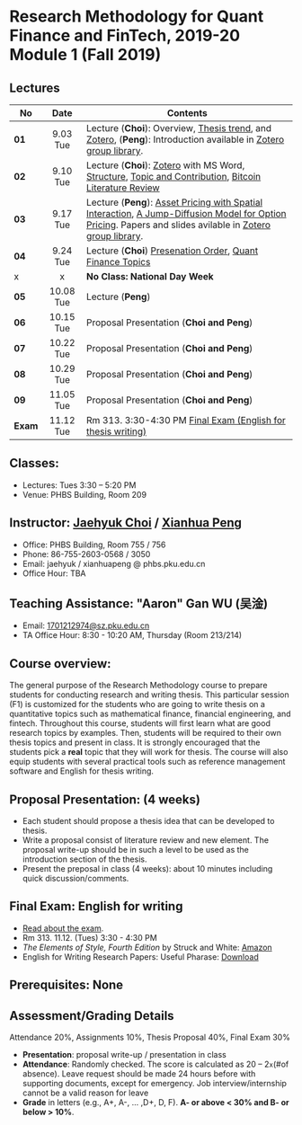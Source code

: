 # Research Methodology for Quant Finance and FinTech, 2019-20 Module 1 (Fall 2019)

## Lectures
No | Date | Contents
--- | :---: | ---
__01__ | 9.03 Tue | Lecture (**Choi**): Overview, [Thesis trend](files/thesis_trend.md), and [Zotero](files/zotero.md), (**Peng**): Introduction available in [Zotero group library](https://www.zotero.org/groups/2363301/phbs-rm-f1).
__02__ | 9.10 Tue | Lecture (**Choi**): [Zotero](files/zotero.md) with MS Word, [Structure](files/thesis_structure.md), [Topic and Contribution](files/thesis_contribution.md), [Bitcoin Literature Review](files/bitcoin_finance_review.md)
__03__ | 9.17 Tue | Lecture (**Peng**): [Asset Pricing with Spatial Interaction](https://pubsonline.informs.org/doi/10.1287/mnsc.2016.2627), [A Jump-Diffusion Model for Option Pricing](https://pubsonline.informs.org/doi/abs/10.1287/mnsc.48.8.1086.166). Papers and slides avilable in [Zotero group library](https://www.zotero.org/groups/2363301/phbs-rm-f1).
__04__ | 9.24 Tue | Lecture (**Choi**) [Presenation Order](files/presentation.md), [Quant Finance Topics](files/quant_topics.md)
 x | x | __No Class: National Day Week__
__05__ | 10.08 Tue | Lecture (**Peng**)
__06__ | 10.15 Tue | Proposal Presentation (**Choi and Peng**)
__07__ | 10.22 Tue | Proposal Presentation (**Choi and Peng**)
__08__ | 10.29 Tue | Proposal Presentation (**Choi and Peng**)
__09__ | 11.05 Tue | Proposal Presentation (**Choi and Peng**)
__Exam__ | 11.12 Tue | Rm 313. 3:30-4:30 PM [Final Exam (English for thesis writing)](files/exam.md)

## Classes: 
* Lectures: Tues 3:30 – 5:20 PM
* Venue: PHBS Building, Room 209

## Instructor: [Jaehyuk Choi](http://www.jaehyukchoi.net/phbs_en) / [Xianhua Peng](https://english.phbs.pku.edu.cn/content-627-104-1.html)
* Office: PHBS Building, Room 755 / 756
* Phone: 86-755-2603-0568 / 3050
* Email: jaehyuk / xianhuapeng @ phbs.pku.edu.cn
* Office Hour: TBA

## Teaching Assistance: "Aaron" Gan WU (吴淦)
* Email: 1701212974@sz.pku.edu.cn
* TA Office Hour: 8:30 - 10:20 AM, Thursday (Room 213/214)

## Course overview: 
The general purpose of the Research Methodology course to prepare students for conducting research and writing thesis. This particular session (F1) is customized for the students who are going to write thesis on a quantitative topics such as mathematical finance, financial engineering, and fintech. Throughout this course, students will first learn what are good research topics by examples. Then, students will be required to their own thesis topics and present in class. It is strongly encouraged that the students pick a **real** topic that they will work for thesis. The course will also equip students with several practical tools such as reference management software and English for thesis writing. 

## Proposal Presentation: (4 weeks)
* Each student should propose a thesis idea that can be developed to thesis. 
* Write a proposal consist of literature review and new element. The proposal write-up should be in such a level to be used as the introduction section of the thesis.
* Present the preposal in class (4 weeks): about 10 minutes including quick discussion/comments.

## Final Exam: English for writing
* [Read about the exam](files/exam.md). 
* Rm 313. 11.12. (Tues) 3:30 - 4:30 PM
* _The Elements of Style, Fourth Edition_ by Struck and White: [Amazon](https://www.amazon.com/Elements-Style-Fourth-William-Strunk-ebook/dp/B07NPN5HTP/ref=dp_kinw_strp_1)
* English for Writing Research Papers: Useful Pharase: [Download](https://www.springer.com/cda/content/document/cda_downloaddocument/Free+Download+-+Useful+Phrases.pdf?SGWID=0-0-45-1543172-p177775190)

## Prerequisites: None

## Assessment/Grading Details
Attendance 20%, Assignments 10%, Thesis Proposal 40%, Final Exam 30%
* __Presentation__: proposal write-up / presentation in class
* __Attendance__: Randomly checked. The score is calculated as 20 – 2`x`(#of absence). Leave request should be made 24 hours before with supporting documents, except for emergency. Job interview/internship cannot be a valid reason for leave
* __Grade__ in letters (e.g., A+, A-, ... ,D+, D, F). __A- or above < 30% and B- or below > 10%__.
